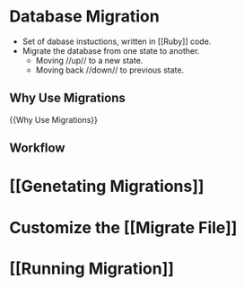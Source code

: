 # Database Migration


- Set of dabase instuctions, written in [[Ruby]] code.
- Migrate the database from one state to another.
  - Moving //up// to a new state.
  - Moving back //down// to previous state.

## Why Use Migrations
{{Why Use Migrations}}

## Workflow
# [[Genetating Migrations]]
# Customize the [[Migrate File]]
# [[Running Migration]]